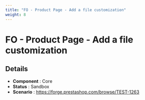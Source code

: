```yaml
---
title: "FO - Product Page - Add a file customization"
weight: 8
---
```


# FO - Product Page - Add a file customization
## Details
* **Component** : Core
* **Status** : Sandbox
* **Scenario** : https://forge.prestashop.com/browse/TEST-1263
